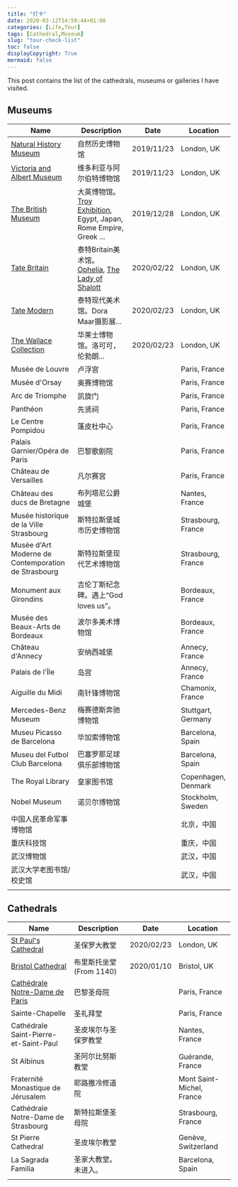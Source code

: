 ```yaml
---
title: "打卡"
date: 2020-03-12T14:59:44+01:00
categories: [Life,Tour]
tags: [Cathedral,Museum]
slug: "tour-check-list"
toc: false
displayCopyright: True
mermaid: false
---
```


This post contains the list of the cathedrals, museums or galleries I have visited. <!--more-->

<h2 class="viva-la-vida">Museums</h2>

| Name                                                         | Description                                                  | Date       | Location            |
| ------------------------------------------------------------ | ------------------------------------------------------------ | ---------- | ------------------- |
| [Natural History Museum](https://www.nhm.ac.uk/?gclid=CjwKCAjwmKLzBRBeEiwACCVihn2ZBaDmm5o1VGOZJE9SN7G71UCPMTSkklYdvuisdvM3mty0R8-OOxoC77AQAvD_BwE) | 自然历史博物馆                                               | 2019/11/23 | London, UK          |
| [Victoria and Albert Museum](https://www.vam.ac.uk/)         | 维多利亚与阿尔伯特博物馆                                     | 2019/11/23 | London, UK          |
| [The British Museum](https://www.britishmuseum.org/)         | 大英博物馆。[Troy Exhibition](https://www.britishmuseum.org/exhibitions/troy-myth-and-reality), Egypt, Japan, Rome Empire, Greek ... | 2019/12/28 | London, UK          |
| [Tate Britain](https://www.tate.org.uk/visit/tate-britain?gclid=CjwKCAjwmKLzBRBeEiwACCVihihBcH4sL7zAvWiOikcbn8HmxEVKMmJoRhUNgJefNxN83fx8jEoB6BoCWo8QAvD_BwE) | 泰特Britain美术馆。[Ophelia](https://www.tate.org.uk/art/artworks/millais-ophelia-n01506), [The Lady of Shalott](https://www.tate.org.uk/art/artworks/waterhouse-the-lady-of-shalott-n01543) | 2020/02/22 | London, UK          |
| [Tate Modern](https://www.tate.org.uk/visit/tate-modern?gclid=CjwKCAjwmKLzBRBeEiwACCVihkG9Ak5upknrY0fOiDiutZueOhlhkVVL4o1KjOY0jDGlCFExLcY6NBoCeO4QAvD_BwE) | 泰特现代美术馆。Dora Maar摄影展...                           | 2020/02/23 | London, UK          |
| [The Wallace Collection](https://www.wallacecollection.org/?gclid=CjwKCAjwmKLzBRBeEiwACCVihhAaKtA3LaVPttQYqaI9Aq5n-tZEorOdijDI7l5ul1StvPxV-zuaGRoCSTkQAvD_BwE) | 华莱士博物馆。洛可可，伦勃朗...                              | 2020/02/23 | London, UK          |
| Musée de Louvre                                              | 卢浮宫                                                       |            | Paris, France       |
| Musée d'Orsay                                                | 奥赛博物馆                                                   |            | Paris, France       |
| Arc de Triomphe                                              | 凯旋门                                                       |            | Paris, France       |
| Panthéon                                                     | 先贤祠                                                       |            | Paris, France       |
| Le Centre Pompidou                                           | 蓬皮杜中心                                                   |            | Paris, France       |
| Palais Garnier/Opéra de Paris                                | 巴黎歌剧院                                                   |            | Paris, France       |
| Château de Versailles                                        | 凡尔赛宫                                                     |            | Paris, France       |
| Château des ducs de Bretagne                                 | 布列塔尼公爵城堡                                             |            | Nantes, France      |
| Musée historique de la Ville Strasbourg                      | 斯特拉斯堡城市历史博物馆                                     |            | Strasbourg, France  |
| Musée d'Art Moderne de Contemporation de Strasbourg          | 斯特拉斯堡现代艺术博物馆                                     |            | Strasbourg, France  |
| Monument aux Girondins                                       | 吉伦丁斯纪念碑。遇上“God loves us”。                         |            | Bordeaux, France    |
| Musée des Beaux-Arts de Bordeaux                             | 波尔多美术博物馆                                             |            | Bordeaux, France    |
| Château d'Annecy                                             | 安纳西城堡                                                   |            | Annecy, France      |
| Palais de l'Île                                              | 岛宫                                                         |            | Annecy, France      |
| Aiguille du Midi                                             | 南针锋博物馆                                                 |            | Chamonix, France    |
| Mercedes-Benz Museum                                         | 梅赛德斯奔驰博物馆                                           |            | Stuttgart, Germany  |
| Museu Picasso de Barcelona                                   | 毕加索博物馆                                                 |            | Barcelona, Spain    |
| Museu del Futbol Club Barcelona                              | 巴塞罗那足球俱乐部博物馆                                     |            | Barcelona, Spain    |
| The Royal Library                                            | 皇家图书馆                                                   |            | Copenhagen, Denmark |
| Nobel Museum                                                 | 诺贝尔博物馆                                                 |            | Stockholm, Sweden   |
| 中国人民革命军事博物馆                                       |                                                              |            | 北京，中国          |
| 重庆科技馆                                                   |                                                              |            | 重庆，中国          |
| 武汉博物馆                                                   |                                                              |            | 武汉，中国          |
| 武汉大学老图书馆/校史馆                                      |                                                              |            | 武汉，中国          |
|                                                              |                                                              |            |                     |

<h2 class="viva-la-vida">Cathedrals</h2>

| Name                                                         | Description              | Date       | Location                  |
| ------------------------------------------------------------ | ------------------------ | ---------- | ------------------------- |
| [St Paul's Cathedral](https://www.stpauls.co.uk/)            | 圣保罗大教堂             | 2020/02/23 | London, UK                |
| [Bristol Cathedral](https://bristol-cathedral.co.uk/)        | 布里斯托坐堂 (From 1140) | 2020/01/10 | Bristol, UK               |
| [Cathédrale Notre-Dame de Paris](https://www.notredamedeparis.fr/en/) | 巴黎圣母院               |            | Paris, France             |
| Sainte-Chapelle                                              | 圣礼拜堂                 |            | Paris, France             |
| Cathédrale Saint-Pierre-et-Saint-Paul                        | 圣皮埃尔与圣保罗教堂     |            | Nantes, France            |
| St Albinus                                                   | 圣阿尔比努斯教堂         |            | Guérande, France          |
| Fraternité Monastique de Jérusalem                           | 耶路撒冷修道院           |            | Mont Saint-Michel, France |
| Cathédrale Notre-Dame de Strasbourg                          | 斯特拉斯堡圣母院         |            | Strasbourg, France        |
| St Pierre Cathedral                                          | 圣皮埃尔教堂             |            | Genève, Switzerland       |
| La Sagrada Familia                                           | 圣家大教堂。未进入。     |            | Barcelona, Spain          |
|                                                              |                          |            |                           |

